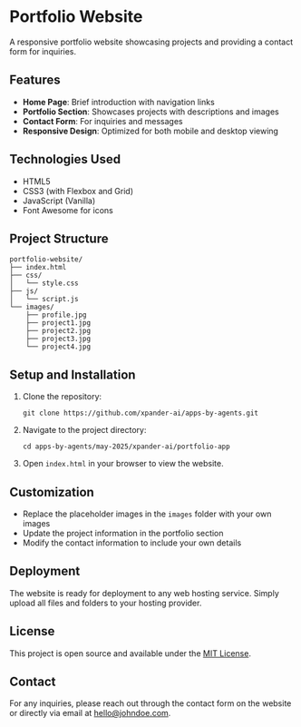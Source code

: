 # Portfolio Website

A responsive portfolio website showcasing projects and providing a contact form for inquiries.

## Features

- **Home Page**: Brief introduction with navigation links
- **Portfolio Section**: Showcases projects with descriptions and images
- **Contact Form**: For inquiries and messages
- **Responsive Design**: Optimized for both mobile and desktop viewing

## Technologies Used

- HTML5
- CSS3 (with Flexbox and Grid)
- JavaScript (Vanilla)
- Font Awesome for icons

## Project Structure

```
portfolio-website/
├── index.html
├── css/
│   └── style.css
├── js/
│   └── script.js
└── images/
    ├── profile.jpg
    ├── project1.jpg
    ├── project2.jpg
    ├── project3.jpg
    └── project4.jpg
```

## Setup and Installation

1. Clone the repository:
   ```
   git clone https://github.com/xpander-ai/apps-by-agents.git
   ```

2. Navigate to the project directory:
   ```
   cd apps-by-agents/may-2025/xpander-ai/portfolio-app
   ```

3. Open `index.html` in your browser to view the website.

## Customization

- Replace the placeholder images in the `images` folder with your own images
- Update the project information in the portfolio section
- Modify the contact information to include your own details

## Deployment

The website is ready for deployment to any web hosting service. Simply upload all files and folders to your hosting provider.

## License

This project is open source and available under the [MIT License](LICENSE).

## Contact

For any inquiries, please reach out through the contact form on the website or directly via email at hello@johndoe.com.